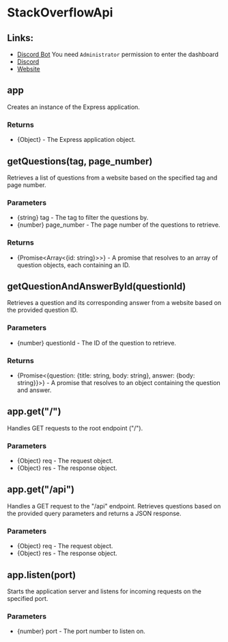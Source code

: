 # StackOverflowApi

## Links:

- [Discord Bot](https://hedystia.com/invite) You need `Administrator` permission to enter the dashboard
- [Discord](https://hedystia.com/support)
- [Website](https://hedystia.com/)

## app

Creates an instance of the Express application.

### Returns

- {Object} - The Express application object.

## getQuestions(tag, page_number)

Retrieves a list of questions from a website based on the specified tag and page number.

### Parameters

- {string} tag - The tag to filter the questions by.
- {number} page_number - The page number of the questions to retrieve.

### Returns

- {Promise<Array<{id: string}>>} - A promise that resolves to an array of question objects, each containing an ID.

## getQuestionAndAnswerById(questionId)

Retrieves a question and its corresponding answer from a website based on the provided question ID.

### Parameters

- {number} questionId - The ID of the question to retrieve.

### Returns

- {Promise<{question: {title: string, body: string}, answer: {body: string}}>} - A promise that resolves to an object containing the question and answer.

## app.get("/")

Handles GET requests to the root endpoint ("/").

### Parameters

- {Object} req - The request object.
- {Object} res - The response object.

## app.get("/api")

Handles a GET request to the "/api" endpoint. Retrieves questions based on the provided query parameters and returns a JSON response.

### Parameters

- {Object} req - The request object.
- {Object} res - The response object.

## app.listen(port)

Starts the application server and listens for incoming requests on the specified port.

### Parameters

- {number} port - The port number to listen on.

